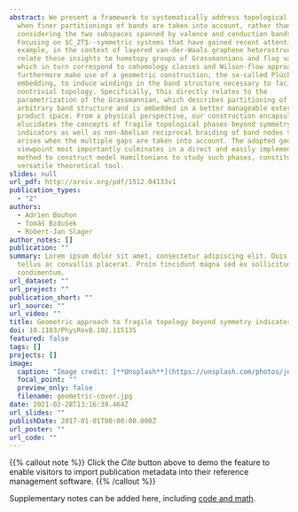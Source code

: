 ```yaml
---
abstract: We present a framework to systematically address topological phases
  when finer partitionings of bands are taken into account, rather than only
  considering the two subspaces spanned by valence and conduction bands.
  Focusing on $C_2T$--symmetric systems that have gained recent attention, for
  example, in the context of layered van-der-Waals graphene heterostructures, we
  relate these insights to homotopy groups of Grassmannians and flag varieties,
  which in turn correspond to cohomology classes and Wilson-flow approaches. We
  furthermore make use of a geometric construction, the so-called Plücker
  embedding, to induce windings in the band structure necessary to facilitate
  nontrivial topology. Specifically, this directly relates to the
  parametrization of the Grassmannian, which describes partitioning of an
  arbitrary band structure and is embedded in a better manageable exterior
  product space. From a physical perspective, our construction encapsulates and
  elucidates the concepts of fragile topological phases beyond symmetry
  indicators as well as non-Abelian reciprocal braiding of band nodes that
  arises when the multiple gaps are taken into account. The adopted geometric
  viewpoint most importantly culminates in a direct and easily implementable
  method to construct model Hamiltonians to study such phases, constituting a
  versatile theoretical tool.
slides: null
url_pdf: http://arxiv.org/pdf/1512.04133v1
publication_types:
  - "2"
authors:
  - Adrien Bouhon
  - Tomáš Bzdušek
  - Robert-Jan Slager
author_notes: []
publication: ""
summary: Lorem ipsum dolor sit amet, consectetur adipiscing elit. Duis posuere
  tellus ac convallis placerat. Proin tincidunt magna sed ex sollicitudin
  condimentum.
url_dataset: ""
url_project: ""
publication_short: ""
url_source: ""
url_video: ""
title: Geometric approach to fragile topology beyond symmetry indicators
doi: 10.1103/PhysRevB.102.115135
featured: false
tags: []
projects: []
image:
  caption: "Image credit: [**Unsplash**](https://unsplash.com/photos/jdD8gXaTZsc)"
  focal_point: ""
  preview_only: false
  filename: geometric-cover.jpg
date: 2021-02-28T13:16:39.464Z
url_slides: ""
publishDate: 2017-01-01T00:00:00.000Z
url_poster: ""
url_code: ""
---
```


{{% callout note %}}
Click the *Cite* button above to demo the feature to enable visitors to import publication metadata into their reference management software.
{{% /callout %}}

Supplementary notes can be added here, including [code and math](https://sourcethemes.com/academic/docs/writing-markdown-latex/).
